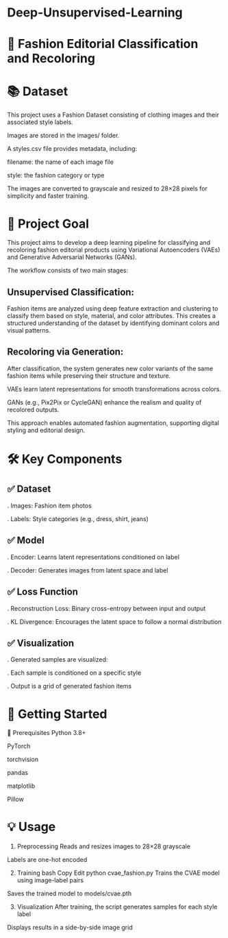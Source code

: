 # Deep-Unsupervised-Learning

# 👗 Fashion Editorial Classification and Recoloring 

# 📚 Dataset
This project uses a Fashion Dataset consisting of clothing images and their associated style labels.

Images are stored in the images/ folder.

A styles.csv file provides metadata, including:

filename: the name of each image file

style: the fashion category or type

The images are converted to grayscale and resized to 28×28 pixels for simplicity and faster training.

# 🎯 Project Goal
This project aims to develop a deep learning pipeline for classifying and recoloring fashion editorial products using Variational Autoencoders (VAEs) and Generative Adversarial Networks (GANs).

The workflow consists of two main stages:

## Unsupervised Classification:
Fashion items are analyzed using deep feature extraction and clustering to classify them based on style, material, and color attributes. This creates a structured understanding of the dataset by identifying dominant colors and visual patterns.

## Recoloring via Generation:
After classification, the system generates new color variants of the same fashion items while preserving their structure and texture.

VAEs learn latent representations for smooth transformations across colors.

GANs (e.g., Pix2Pix or CycleGAN) enhance the realism and quality of recolored outputs.

This approach enables automated fashion augmentation, supporting digital styling and editorial design.

# 🛠️ Key Components
## ✅ Dataset
. Images: Fashion item photos

. Labels: Style categories (e.g., dress, shirt, jeans)

## ✅ Model
. Encoder: Learns latent representations conditioned on label

. Decoder: Generates images from latent space and label

## ✅ Loss Function
. Reconstruction Loss: Binary cross-entropy between input and output

. KL Divergence: Encourages the latent space to follow a normal distribution

## ✅ Visualization
. Generated samples are visualized:

  . Each sample is conditioned on a specific style

  . Output is a grid of generated fashion items

# 🚀 Getting Started
🔧 Prerequisites
Python 3.8+

PyTorch

torchvision

pandas

matplotlib

Pillow

# 💡 Usage
1. Preprocessing
Reads and resizes images to 28×28 grayscale

Labels are one-hot encoded

2. Training
bash
Copy
Edit
python cvae_fashion.py
Trains the CVAE model using image-label pairs

Saves the trained model to models/cvae.pth

3. Visualization
After training, the script generates samples for each style label

Displays results in a side-by-side image grid






